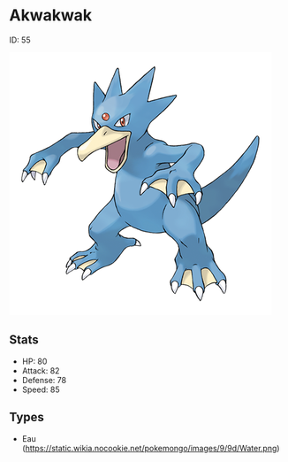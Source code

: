 # Akwakwak


ID: 55

![](https://raw.githubusercontent.com/PokeAPI/sprites/master/sprites/pokemon/other/official-artwork/55.png "Akwakwak")

## Stats


 - HP: 80
 - Attack: 82
 - Defense: 78
 - Speed: 85

## Types


 - Eau (https://static.wikia.nocookie.net/pokemongo/images/9/9d/Water.png)
